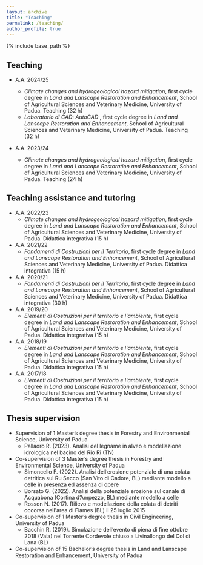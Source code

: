 ```yaml
---
layout: archive
title: "Teaching"
permalink: /teaching/
author_profile: true
---
```


{% include base_path %}

## Teaching
* A.A. 2024/25
  * <i>Climate changes and hydrogeological hazard mitigation</i>, first cycle degree in <i>Land and Lanscape Restoration and Enhancement</i>, School of Agricultural Sciences and Veterinary Medicine, University of Padua. Teaching (32 h)
  * <i>Laboratorio di CAD: AutoCAD </i>, first cycle degree in <i>Land and Lanscape Restoration and Enhancement</i>, School of Agricultural Sciences and Veterinary Medicine, University of Padua. Teaching (32 h)

* A.A. 2023/24
  * <i>Climate changes and hydrogeological hazard mitigation</i>, first cycle degree in <i>Land and Lanscape Restoration and Enhancement</i>, School of Agricultural Sciences and Veterinary Medicine, University of Padua. Teaching (24 h)

## Teaching assistance and tutoring
* A.A. 2022/23
  * <i>Climate changes and hydrogeological hazard mitigation</i>, first cycle degree in <i>Land and Lanscape Restoration and Enhancement</i>, School of Agricultural Sciences and Veterinary Medicine, University of Padua. Didattica integrativa (15 h)
* A.A. 2021/22
  * <i>Fondamenti di Costruzioni per il Territorio</i>, first cycle degree in <i>Land and Lanscape Restoration and Enhancement</i>, School of Agricultural Sciences and Veterinary Medicine, University of Padua. Didattica integrativa (15 h)
* A.A. 2020/21
  * <i>Fondamenti di Costruzioni per il Territorio</i>, first cycle degree in <i>Land and Lanscape Restoration and Enhancement</i>, School of Agricultural Sciences and Veterinary Medicine, University of Padua. Didattica integrativa (30 h)
* A.A. 2019/20
  * <i>Elementi di Costruzioni per il territorio e l'ambiente</i>, first cycle degree in <i>Land and Lanscape Restoration and Enhancement</i>, School of Agricultural Sciences and Veterinary Medicine, University of Padua. Didattica integrativa (15 h)
* A.A. 2018/19
  * <i>Elementi di Costruzioni per il territorio e l'ambiente</i>, first cycle degree in <i>Land and Lanscape Restoration and Enhancement</i>, School of Agricultural Sciences and Veterinary Medicine, University of Padua. Didattica integrativa (15 h)
* A.A. 2017/18
  * <i>Elementi di Costruzioni per il territorio e l'ambiente</i>, first cycle degree in <i>Land and Lanscape Restoration and Enhancement</i>, School of Agricultural Sciences and Veterinary Medicine, University of Padua. Didattica integrativa (15 h)

## Thesis supervision
* Supervision of 1 Master’s degree thesis in Forestry and Environmental Science, University of Padua
  * Pallaoro R. (2023). Analisi del legname in alveo e modellazione idrologica nel bacino del Rio Rì (TN)
* Co-supervision of 3 Master’s degree thesis in Forestry and Environmental Science, University of Padua
  * Simoncello F. (2022). Analisi dell’erosione potenziale di una colata detritica sul Ru Secco (San Vito di Cadore, BL) mediante modello a celle in presenza ed assenza di opere
  * Borsato G. (2022). Analisi della potenziale erosione sul canale di Acquabona (Cortina d’Ampezzo, BL) mediante modello a celle
  * Rosson N. (2017). Rilievo e modellazione della colata di detriti occorsa nell'area di Fiames (BL) il 25 luglio 2015
* Co-supervision of 1 Master’s degree thesis in Civil Engineering, University of Padua
  * Bacchin R. (2019). Simulazione dell’evento di piena di fine ottobre 2018 (Vaia) nel Torrente Cordevole chiuso a Livinallongo del Col di Lana (BL)
* Co-supervision of 15 Bachelor’s degree thesis in Land and Lanscape Restoration and Enhancement, University of Padua
